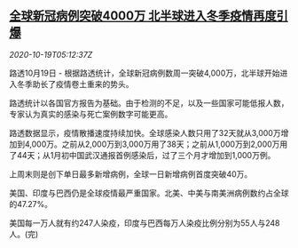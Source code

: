 <!--1603084995000-->
[全球新冠病例突破4000万 北半球进入冬季疫情再度引爆](https://cn.reuters.com/article/global-covid-40m-1019-idCNKBS2740FR)
------

<div><i>2020-10-19T05:12:37Z</i></div><p>路透10月19日 - 根据路透统计，全球新冠病例数周一突破4,000万，北半球开始进入冬季助长了疫情卷土重来的势头。</p><p>路透统计以各国官方报告为基础。由于检测的不足，以及一些国家可能低报人数，专家认为真实的感染与死亡案例数字可能更高。</p><p>路透数据显示，疫情散播速度持续加快。全球感染人数只用了32天就从3,000万增加到4,000万。之前从2,000万到3,000万用了38天；之前从1,000万到2,000万用了44天；从1月初中国武汉通报首例感染后，过了三个月才增加到1,000万例。</p><p>上周末则是创下单日最多新增病例，全球一日新增病例首度突破40万。</p><p>美国、印度与巴西仍是全球疫情最严重国家。北美、中美与南美洲病例数约占全球的47.27%。</p><p>美国每一万人就有约247人染疫，印度与巴西每万人染疫比例分别为55人与248人。(完)</p>
